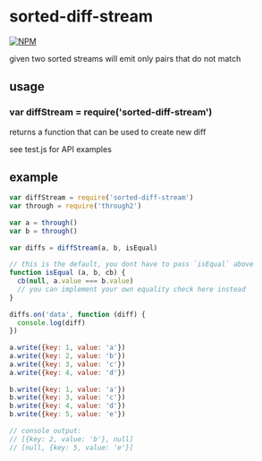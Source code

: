 # sorted-diff-stream

[![NPM](https://nodei.co/npm/sorted-diff-stream.png)](https://nodei.co/npm/sorted-diff-stream/)

given two sorted streams will emit only pairs that do not match

## usage

### var diffStream = require('sorted-diff-stream')
returns a function that can be used to create new diff

see test.js for API examples

## example

```js
var diffStream = require('sorted-diff-stream')
var through = require('through2')
 
var a = through()
var b = through()
 
var diffs = diffStream(a, b, isEqual)
 
// this is the default, you dont have to pass `isEqual` above
function isEqual (a, b, cb) {
  cb(null, a.value === b.value)
  // you can implement your own equality check here instead
}
 
diffs.on('data', function (diff) {
  console.log(diff)
})
 
a.write({key: 1, value: 'a'})
a.write({key: 2, value: 'b'})
a.write({key: 3, value: 'c'})
a.write({key: 4, value: 'd'})
 
b.write({key: 1, value: 'a'})
b.write({key: 3, value: 'c'})
b.write({key: 4, value: 'd'})
b.write({key: 5, value: 'e'})
 
// console output:
// [{key: 2, value: 'b'}, null]
// [null, {key: 5, value: 'e'}]
```

